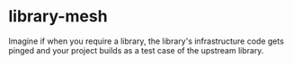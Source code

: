 # library-mesh

Imagine if when you require a library, the library's infrastructure code gets pinged and your project builds as a test case of the upstream library.
